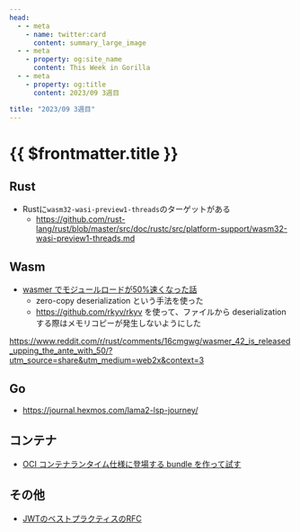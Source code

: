 ```yaml
---
head:
  - - meta
    - name: twitter:card
      content: summary_large_image
  - - meta
    - property: og:site_name
      content: This Week in Gorilla
  - - meta
    - property: og:title
      content: 2023/09 3週目

title: "2023/09 3週目"
---
```


# {{ $frontmatter.title }}

## Rust
- Rustに`wasm32-wasi-preview1-threads`のターゲットがある
  - https://github.com/rust-lang/rust/blob/master/src/doc/rustc/src/platform-support/wasm32-wasi-preview1-threads.md

## Wasm
- [wasmer でモジュールロードが50%速くなった話](https://www.reddit.com/r/rust/comments/16cmgwg/wasmer_42_is_released_upping_the_ante_with_50/)
  - zero-copy deserialization という手法を使った
  - https://github.com/rkyv/rkyv を使って、ファイルから deserialization する際はメモリコピーが発生しないようにした

https://www.reddit.com/r/rust/comments/16cmgwg/wasmer_42_is_released_upping_the_ante_with_50/?utm_source=share&utm_medium=web2x&context=3
## Go
- https://journal.hexmos.com/lama2-lsp-journey/

## コンテナ
- [OCI コンテナランタイム仕様に登場する bundle を作って試す](https://zenn.dev/nokute/articles/0a2cfe8ebcd6c7636a0d)

## その他
- [JWTのベストプラクティスのRFC](https://datatracker.ietf.org/doc/html/rfc8725)
